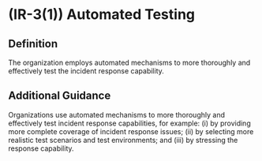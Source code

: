 
# (IR-3(1)) Automated Testing

## Definition

The organization employs automated mechanisms to more thoroughly and effectively test the incident response capability.

## Additional Guidance

Organizations use automated mechanisms to more thoroughly and effectively test incident response capabilities, for example: (i) by providing more complete coverage of incident response issues; (ii) by selecting more realistic test scenarios and test environments; and (iii) by stressing the response capability.
